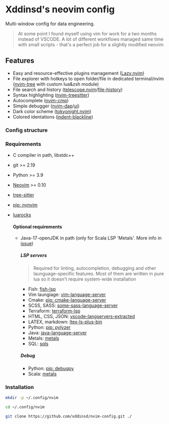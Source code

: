 # Xddinsd's neovim config

Multi-window config for data engineering.


> At some point I found myself using vim for work for a two months instead of VSCODE.
> A lot of different workflows managed same time with small scripts - that's a perfect job for a slightly modified neovim

## 

## Features
* Easy and resource-effective plugins management                              ([Lazy.nvim](https://github.com/folke/lazy.nvim))
* File explorer with hotkeys to open folder/file in dedicated terminal/nvim   ([nvim-tree](https://github.com/nvim-tree/nvim-tree.lua) with custom lua&zsh module)
* File search and history                                                     ([telescope.nvim](https://github.com/nvim-telescope/telescope.nvim)/[file-history](https://github.com/dawsers/telescope-file-history.nvim))
* Syntax highlighting                                                         ([nvim-treesitter](https://github.com/nvim-treesitter/nvim-treesitter))
* Autocomplete                                                                ([nvim-cmp](https://github.com/hrsh7th/nvim-cmp))
* Simple debugger                                                             ([nvim-dap](https://github.com/mfussenegger/nvim-dap)/[ui](https://github.com/rcarriga/nvim-dap-ui))
* Dark color scheme                                                           ([tokyonight.nvim](https://github.com/folke/tokyonight.nvim))
* Colored identations                                                         ([indent-blackline](https://github.com/lukas-reineke/indent-blankline.nvim))

### Config structure

### Requirements
* C compiler in path, libstdc++
* git >= 2.19
* Python >= 3.9
* [Neovim](https://github.com/neovim/neovim) >= 0.10
* [tree-sitter](https://github.com/tree-sitter/tree-sitter)
* [pip: nynvim](https://github.com/neovim/pynvim)
* [luarocks](https://github.com/luarocks/luarocks?tab=readme-ov-file)

  #### Optional requirements
  * Java-17-openJDK in path (only for Scala LSP 'Metals'. More info in [issue](https://github.com/scalameta/metals/issues/6952))
  
    ##### LSP servers
    > Required for linting, autocompletion, debugging and other launguage-specific features.
    > Most of them are written in pure lua so it doesn't require system-wide installation
    * Fish:                       [fish-lsp](https://github.com/ndonfris/fish-lsp)
    * Vim laungiage:              [vim-language-server](https://github.com/prabirshrestha/vim-lsp)
    * Cmake:                      [pip: cmake-language-server](https://github.com/regen100/cmake-language-server)
    * SCSS, SASS:                 [some-sass-language-server](https://github.com/wkillerud/some-sass)
    * Terraform:                  [terraform-lsp](https://github.com/juliosueiras/terraform-lsp)
    * HTML, CSS, JSON:            [vscode-langservers-extracted](https://github.com/hrsh7th/vscode-langservers-extracted)
    * LATEX, markdown:            [ltex-ls-plus-bin](https://github.com/ltex-plus/ltex-ls-plus)
    * Python:                     [pip: pylyzer](https://github.com/mtshiba/pylyzer)
    * Java:                       [java-language-server](https://github.com/georgewfraser/java-language-server)
    * Metals:                     [metals](https://github.com/scalameta/metals)
    * SQL:                        [sqls](https://github.com/sqls-server/sqls)
    
    ##### Debug
    * Python: [pip: debugpy](https://github.com/microsoft/debugpy)
    * Scala:  [metals](https://github.com/scalameta/metals)

  
### Installation
```bash
mkdir -p ~/.config/nvim
```
```bash
cd ~/.config/nvim
```
```bash
git clone https://github.com/xddinsd/nvim-config.git ./
```
